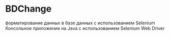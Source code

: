 # BDChange
форматирование данных в базе данных с использованием Selenium
Консольное приложение на Java с использованием Selenium Web Driver
